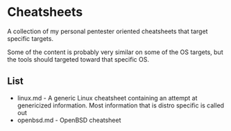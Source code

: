 Cheatsheets
===========
A collection of my personal pentester oriented cheatsheets that target specific targets.

Some of the content is probably very similar on some of the OS targets, but the tools should targeted toward that specific OS.

List
----
* linux.md - A generic Linux cheatsheet containing an attempt at genericized information. Most information that is distro specific is called out
* openbsd.md - OpenBSD cheatsheet
